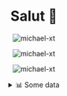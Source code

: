 <h1 align="center">Salut 👋</h1>

<p align="center"> <img src="https://komarev.com/ghpvc/?username=michael-xt" alt="michael-xt" /> 
</p>

<p align="center"><img align="center" src="https://github-readme-stats.vercel.app/api/top-langs/?username=michael-xt&layout=compact&theme=dark&show_icons=true" alt="michael-xt" /></p>
<p align="center"><img align="center" src="https://github-readme-stats.vercel.app/api?username=michael-xt&show_icons=true&theme=dark&show_icons=true" alt="michael-xt" /></p>

<details align="center"><summary>📊 Some data</summary>
<p>

<!--START_SECTION:waka-->
**🐱 My Github Data** 

> 🏆 237 Contributions in the Year 2021
 > 
> 📦 16.0 MB Used in Github's Storage 
 > 
> 🚫 Not Opted to Hire
 > 
> 📜 5 Public Repositories 
 > 
> 🔑 29 Private Repositories  
 > 
**I'm an Early 🐤** 

```text
🌞 Morning    133 commits    ████████░░░░░░░░░░░░░░░░░   32.28% 
🌆 Daytime    107 commits    ██████░░░░░░░░░░░░░░░░░░░   25.97% 
🌃 Evening    166 commits    ██████████░░░░░░░░░░░░░░░   40.29% 
🌙 Night      6 commits      ░░░░░░░░░░░░░░░░░░░░░░░░░   1.46%

```
📅 **I'm Most Productive on Wednesday** 

```text
Monday       40 commits     ██░░░░░░░░░░░░░░░░░░░░░░░   9.71% 
Tuesday      59 commits     ███░░░░░░░░░░░░░░░░░░░░░░   14.32% 
Wednesday    83 commits     █████░░░░░░░░░░░░░░░░░░░░   20.15% 
Thursday     83 commits     █████░░░░░░░░░░░░░░░░░░░░   20.15% 
Friday       62 commits     ███░░░░░░░░░░░░░░░░░░░░░░   15.05% 
Saturday     51 commits     ███░░░░░░░░░░░░░░░░░░░░░░   12.38% 
Sunday       34 commits     ██░░░░░░░░░░░░░░░░░░░░░░░   8.25%

```


📊 **This Week I Spent My Time On** 

```text
🔥 Editors: 
VS Code                  24 hrs 59 mins      ███████████████████████░░   93.95% 
Visual Studio            1 hr 36 mins        █░░░░░░░░░░░░░░░░░░░░░░░░   6.05%

💻 Operating System: 
Windows                  26 hrs 36 mins      █████████████████████████   100.0%

```

**I Mostly Code in JavaScript** 

```text
JavaScript               9 repos             ███████░░░░░░░░░░░░░░░░░░   30.0% 
Java                     8 repos             ██████░░░░░░░░░░░░░░░░░░░   26.67% 
Lua                      3 repos             ██░░░░░░░░░░░░░░░░░░░░░░░   10.0% 
Vue                      3 repos             ██░░░░░░░░░░░░░░░░░░░░░░░   10.0% 
C#                       2 repos             █░░░░░░░░░░░░░░░░░░░░░░░░   6.67%

```



 Last Updated on 22/08/2021
<!--END_SECTION:waka-->
</p>
